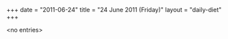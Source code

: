 +++
date = "2011-06-24"
title = "24 June 2011 (Friday)"
layout = "daily-diet"
+++

<p>&lt;no entries&gt;</p>